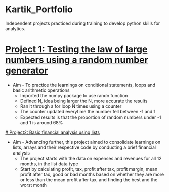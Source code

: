 # Kartik_Portfolio
Independent projects practiced during training to develop python skills for analytics.
# [Project 1: Testing the law of large numbers using a random number generator](https://github.com/kt2795/Kartik_Portfolio/blob/951576e68fd6fab74c43d551e271caab78f183c5/Law%20Of%20Large%20Numbers.ipynb)
* Aim - To practice the learnings on conditional statements, loops and basic arithmetic operations
  * Imported the numpy package to use randn function
  * Defined N, idea being larger the N, more accurate the results
  * Ran it through a for loop N times using a counter
  * The counter updated everytime the number fell between -1 and 1
  * Expected results is that the proportion of random numbers under -1 and 1 is around 68%

[# Project2: Basic financial analysis using lists]()
* Aim - Advancing further, this project aimed to consolidate learnings on lists, arrays and their respective code by conducting a brief financial analysis
  * The project starts with the data on expenses and revenues for all 12 months, in the list data type
  * Start by calculating profit, tax, profit after tax, profit margin, mean profit after tax, good or bad months based on whether they are more or less than the mean profit after tax, and finding the best and the worst month  
